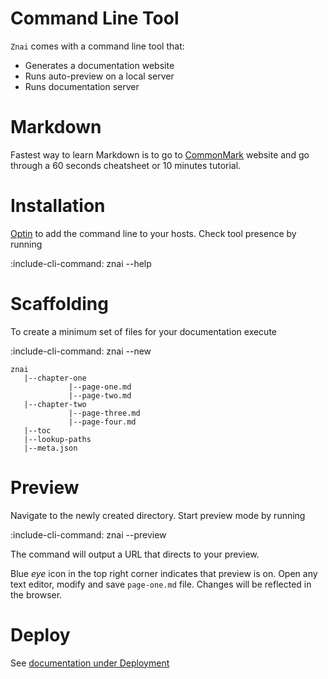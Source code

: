 # Command Line Tool

`Znai` comes with a command line tool that:
* Generates a documentation website
* Runs auto-preview on a local server
* Runs documentation server


# Markdown

Fastest way to learn Markdown is to go to [CommonMark](http://commonmark.org/help/) website 
and go through a 60 seconds cheatsheet or 10 minutes tutorial.

# Installation

[Optin](https://cmdb.twosigma.com/entities/mdoc-opt-in) to add the command line to your hosts.
Check tool presence by running 

:include-cli-command: znai --help

# Scaffolding

To create a minimum set of files for your documentation execute 

:include-cli-command: znai --new

    znai
       |--chapter-one
                 |--page-one.md
                 |--page-two.md
       |--chapter-two
                 |--page-three.md
                 |--page-four.md
       |--toc
       |--lookup-paths
       |--meta.json
       
# Preview 

Navigate to the newly created directory. Start preview mode by running

:include-cli-command: znai --preview 

The command will output a URL that directs to your preview.  
  
Blue *eye* icon in the top right corner indicates that preview is on.
Open any text editor, modify and save `page-one.md` file.
Changes will be reflected in the browser. 

# Deploy

See [documentation under Deployment](deployment/workflows)

